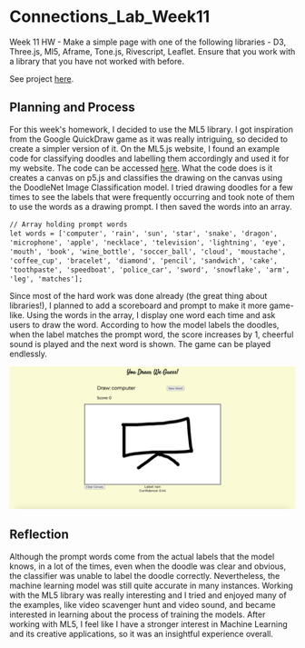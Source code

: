 # Connections_Lab_Week11
Week 11 HW - Make a simple page with one of the following libraries - D3, Three.js, Ml5, Aframe, Tone.js, Rivescript, Leaflet. Ensure that you work with a library that you have not worked with before.

See project [here](https://oyungerela.github.io/Connections_Lab/Week11/).

## Planning and Process
For this week's homework, I decided to use the ML5 library. I got inspiration from the Google QuickDraw game as it was really intriguing, so decided to create a simpler version of it. On the ML5.js website, I found an example code for classifying doodles and labelling them accordingly and used it for my website. The code can be accessed [here](https://editor.p5js.org/ml5/sketches/ImageClassification_DoodleNet_Canvas). What the code does is it creates a canvas on p5.js and classifies the drawing on the canvas using the DoodleNet Image Classification model. I tried drawing doodles for a few times to see the labels that were frequently occurring and took note of them to use the words as a drawing prompt. I then saved the words into an array. 

```
// Array holding prompt words 
let words = ['computer', 'rain', 'sun', 'star', 'snake', 'dragon', 'microphone', 'apple', 'necklace', 'television', 'lightning', 'eye', 'mouth', 'book', 'wine_bottle', 'soccer_ball', 'cloud', 'moustache', 'coffee_cup', 'bracelet', 'diamond', 'pencil', 'sandwich', 'cake', 'toothpaste', 'speedboat', 'police_car', 'sword', 'snowflake', 'arm', 'leg', 'matches'];
```
Since most of the hard work was done already (the great thing about libraries!), I planned to add a scoreboard and prompt to make it more game-like. Using the words in the array, I display one word each time and ask users to draw the word. According to how the model labels the doodles, when the label matches  the prompt word, the score increases by 1, cheerful sound is played and the next word is shown. The game can be played endlessly. 

<img src="assets/screenshot.png" width="600"/>


## Reflection
Although the prompt words come from the actual labels that the model knows, in a lot of the times, even when the doodle was clear and obvious, the classifier was unable to label the doodle correctly. Nevertheless, the machine learning model was still quite accurate in many instances. Working with the ML5 library was really interesting and I tried and enjoyed many of the examples, like video scavenger hunt and video sound, and became interested in learning about the process of training the models. After working with ML5, I feel like I have a stronger interest in Machine Learning and its creative applications, so it was an insightful experience overall.  
